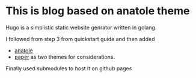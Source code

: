 # This is blog based on anatole theme

Hugo is a simplistic static website genrator written in golang.

I followed from step 3 from quickstart guide and then added
- [anatole](https://github.com/lxndrblz/anatole)
- [paper](https://github.com/nanxiaobei/hugo-paper)
as two themes for considerations.

Finally used submodules to host it on github pages


